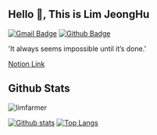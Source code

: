 ## Hello 👋, This is Lim JeongHu
[![Gmail Badge](https://img.shields.io/badge/-dlaeocjf94@gmail.com-c14438?style=flat&logo=Gmail&logoColor=white&link=mailto:dlaeocjf94@naver.com)](mailto:dlaeocjf94@naver.com) [![Github Badge](https://img.shields.io/badge/-limfarmer-grey?style=flat&logo=github&logoColor=white&link=https://github.com/limfarmer/)](https://www.github.com/limfarmer/) <p align='left'>'It always seems impossible until it’s done.'</p><p align='left' style='color =red'>  <a href='https://www.notion.so/50354f2037474aab8bde41c04d20c159 ' target=_blank ><u>Notion Link</u></a></p>
## Github Stats
<p align=left> <img src=https://komarev.com/ghpvc/?username=limfarmer alt=limfarmer /> </p>

[![Github stats](https://github-readme-stats.vercel.app/api?username=limfarmer&show_icons=true&include_all_commits=true&hide_rank=true)](https://github.com/limfarmer/github-readme-stats)
[![Top Langs](https://github-readme-stats.vercel.app/api/top-langs/?username=limfarmer&layout=compact)](https://github.com/limfarmer/github-readme-stats)
